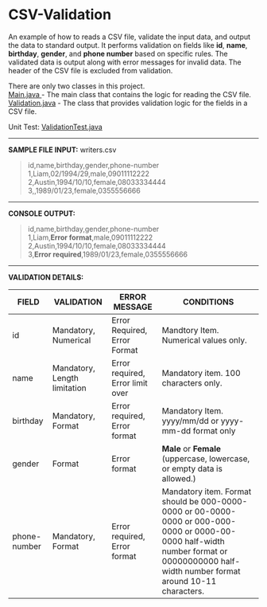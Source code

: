 # CSV-Validation

An example of how to reads a CSV file, validate the input data, and output the data to standard output. It performs validation on fields like **id**, **name**, **birthday**, **gender**, and **phone number** based on specific rules. The validated data is output along with error messages for invalid data. The header of the CSV file is excluded from validation.

There are only two classes in this project.<br>
[Main.java ](https://github.com/poralcode/CSV-Validation/blob/origin/src/main/java/Main.java "Main.java ")- The main class that contains the logic for reading the CSV file.<br>
[Validation.java](https://github.com/poralcode/CSV-Validation/blob/origin/src/main/java/Validation.java "Validation.java") - The class that provides validation logic for the fields in a CSV file.


Unit Test: [ValidationTest.java](https://github.com/poralcode/CSV-Validation/blob/origin/src/test/java/ValidationTest.java "ValidationTest.java") 

------------


**SAMPLE FILE INPUT:**  writers.csv
> id,name,birthday,gender,phone-number<br>
1,Liam,02/1994/29,male,09011112222<br>
2,Austin,1994/10/10,female,08033334444<br>
3,,1989/01/23,female,0355556666<br>

------------


**CONSOLE OUTPUT:**
> id,name,birthday,gender,phone-number<br>
1,Liam,**Error format**,male,09011112222<br>
2,Austin,1994/10/10,female,08033334444<br>
3,**Error required**,1989/01/23,female,0355556666

------------


**VALIDATION DETAILS:**

| FIELD           | VALIDATION | ERROR MESSAGE | CONDITIONS     |
| ------------- | -------------- | ------------------- | ------------------ |
| id  | Mandatory, Numerical  | Error Required, Error Format | Mandtory Item. Numerical values only.
| name  | Mandatory, Length limitation  | Error required, Error limit over | Mandatory item. 100 characters only.
| birthday  | Mandatory, Format  | Error required, Error format | Mandatory Item. yyyy/mm/dd or yyyy-mm-dd format only 
| gender  | Format  | Error format | **Male** or **Female** (uppercase, lowercase, or empty data is allowed.)
| phone-number  | Mandatory, Format  |Error required, Error format| Mandatory item. Format should be 000-0000-0000 or 00-0000-0000 or 000-000-0000 or 0000-00-0000 half-width number format or 00000000000 half-width number format around 10-11 characters.

